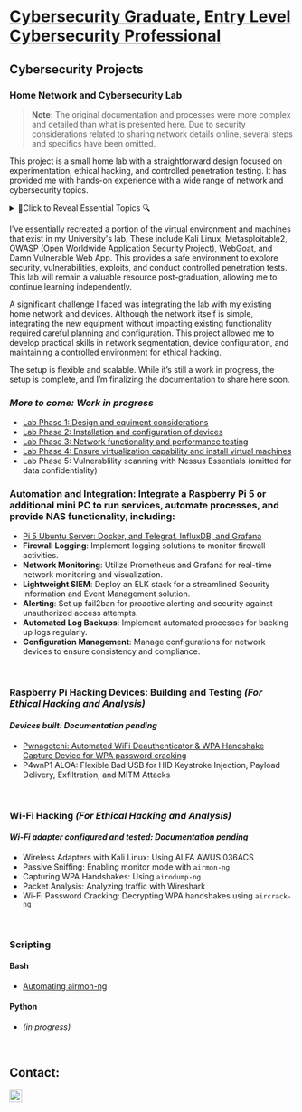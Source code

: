 # <a href="https://github.com/bgtestpage">Cybersecurity Graduate</a>, <a href="https://www.linkedin.com/in/blaine-geiger-999b81329/">Entry Level Cybersecurity Professional</a>

## Cybersecurity Projects 

### Home Network and Cybersecurity Lab

> **Note:** The original documentation and processes were more complex and detailed than what is presented here. Due to security considerations related to sharing network details online, several steps and specifics have been omitted. 

This project is a small home lab with a straightforward design focused on experimentation, ethical hacking, and controlled penetration testing. It has provided me with hands-on experience with a wide range of network and cybersecurity topics.

<details>
<summary>🔎Click to Reveal Essential Topics 🔍</summary>
  
- Integrating new equipment into an existing network
- Device configuration
- Subnetting
- VLANs
- Firewall rules
- IP assignments
- DHCP
- DNS
- Virtualization
- Vulnerability scanning
- Host/network hardening
- Penetration testing
- Headless Ubuntu server configuration
- Linux CLI and system study
- Docker
- yaml and other config files
- Developing services browser GUI

</details>

I've essentially recreated a portion of the virtual environment and machines that exist in my University's lab. These include Kali
Linux, Metasploitable2, OWASP (Open Worldwide Application Security Project), WebGoat, and Damn Vulnerable Web App. This provides a 
safe environment to explore security, vulnerabilities, exploits, and conduct controlled penetration tests. This lab will remain a valuable 
resource post-graduation, allowing me to continue learning independently.

A significant challenge I faced was integrating the lab with my existing home network and devices. Although the network itself is simple, integrating 
the new equipment without impacting existing functionality required careful planning and configuration. This project allowed me to develop practical skills in network segmentation, 
device configuration, and maintaining a controlled environment for ethical hacking.

The setup is flexible and scalable. While it’s still a work in progress, the setup is complete, and I’m finalizing the documentation to share here soon.

 ### *More to come: Work in progress*
  - [Lab Phase 1: Design and equiment considerations](https://github.com/blaine-geiger/Lab-Phase-1)
  - [Lab Phase 2: Installation and configuration of devices](https://github.com/blaine-geiger/Lab-Phase-2)
  - [Lab Phase 3: Network functionality and performance testing](https://github.com/blaine-geiger/Lab-Phase-3)
  - [Lab Phase 4: Ensure virtualization capability and install virtual machines](https://github.com/blaine-geiger/Lab-Phase-4)
  - Lab Phase 5: Vulnerablility scanning with Nessus Essentials (omitted for data confidentiality)

  
### Automation and Integration: Integrate a Raspberry Pi 5 or additional mini PC to run services, automate processes, and provide NAS functionality, including:
- [Pi 5 Ubuntu Server: Docker, and Telegraf, InfluxDB, and Grafana](https://github.com/blaine-geiger/Pi5-Ubuntu-Server)
- **Firewall Logging**: Implement logging solutions to monitor firewall activities.
- **Network Monitoring**: Utilize Prometheus and Grafana for real-time network monitoring and visualization.
- **Lightweight SIEM**: Deploy an ELK stack for a streamlined Security Information and Event Management solution.
- **Alerting**: Set up fail2ban for proactive alerting and security against unauthorized access attempts.
- **Automated Log Backups**: Implement automated processes for backing up logs regularly.
- **Configuration Management**: Manage configurations for network devices to ensure consistency and compliance.

&nbsp;
    
### Raspberry Pi Hacking Devices: Building and Testing<i> (For Ethical Hacking and Analysis)</i>
  #### *Devices built: Documentation pending*
  - [Pwnagotchi: Automated WiFi Deauthenticator & WPA Handshake Capture Device for WPA password cracking](https://github.com/blaine-geiger/Pwnagotchi)
  - P4wnP1 ALOA: Flexible Bad USB for HID Keystroke Injection, Payload Delivery, Exfiltration, and MITM Attacks

&nbsp;

### Wi-Fi Hacking<i> (For Ethical Hacking and Analysis)</i>
  #### *Wi-Fi adapter configured and tested: Documentation pending*
- Wireless Adapters with Kali Linux: Using ALFA AWUS 036ACS
- Passive Sniffing: Enabling monitor mode with `airmon-ng`
- Capturing WPA Handshakes: Using `airodump-ng`
- Packet Analysis: Analyzing traffic with Wireshark
- Wi-Fi Password Cracking: Decrypting WPA handshakes using `aircrack-ng`

&nbsp;

### Scripting

#### Bash
- [Automating airmon-ng](https://github.com/blaine-geiger/automate-airmon)

#### Python
- *(in progress)*
 
&nbsp;
&nbsp;

<h2>Contact:</h2>
<a href="https://www.linkedin.com/in/blaine-geiger-999b81329/" target="_blank">
    <img align="left" alt="BG | LinkedIn" width="22px" src="https://cdn.jsdelivr.net/npm/simple-icons@v3/icons/linkedin.svg" />
</a>




<!--
**bgtestpage/bgtestpage** is a ✨ _special_ ✨ repository because its `README.md` (this file) appears on your GitHub profile.
You can click the Preview link to take a look at your changes.
Here are some ideas to get you started:

- 🔭 I’m currently working on ...
- 🌱 I’m currently learning ...
- 👯 I’m looking to collaborate on ...
- 🤔 I’m looking for help with ...
- 💬 Ask me about ...
- 📫 How to reach me: ...
- 😄 Pronouns: ...
- ⚡ Fun fact: ...
-->


